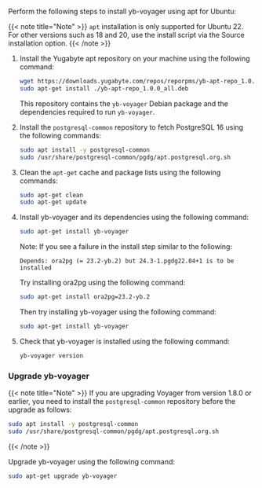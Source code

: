 <!--
+++
private=true
+++
-->

Perform the following steps to install yb-voyager using apt for Ubuntu:

{{< note title="Note" >}}
`apt` installation is only supported for Ubuntu 22. For other versions such as 18 and 20, use the install script via the Source installation option.
{{< /note >}}

1. Install the Yugabyte apt repository on your machine using the following command:

    ```sh
    wget https://downloads.yugabyte.com/repos/reporpms/yb-apt-repo_1.0.0_all.deb
    sudo apt-get install ./yb-apt-repo_1.0.0_all.deb
    ```

    This repository contains the `yb-voyager` Debian package and the dependencies required to run `yb-voyager`.

1. Install the `postgresql-common` repository to fetch PostgreSQL 16 using the following commands:

    ```sh
    sudo apt install -y postgresql-common
    sudo /usr/share/postgresql-common/pgdg/apt.postgresql.org.sh
    ```

1. Clean the `apt-get` cache and package lists using the following commands:

    ```sh
    sudo apt-get clean
    sudo apt-get update
    ```

1. Install yb-voyager and its dependencies using the following command:

    ```sh
    sudo apt-get install yb-voyager
    ```

    Note: If you see a failure in the install step similar to the following:

    ```output
    Depends: ora2pg (= 23.2-yb.2) but 24.3-1.pgdg22.04+1 is to be installed
    ```

    Try installing ora2pg using the following command:

    ```sh
    sudo apt-get install ora2pg=23.2-yb.2
    ```

    Then try installing yb-voyager using the following command:

    ```sh
    sudo apt-get install yb-voyager
    ```

1. Check that yb-voyager is installed using the following command:

    ```sh
    yb-voyager version
    ```

### Upgrade yb-voyager

{{< note title="Note" >}}
If you are upgrading Voyager from version 1.8.0 or earlier, you need to install the `postgresql-common` repository before the upgrade as follows:

```sh
sudo apt install -y postgresql-common
sudo /usr/share/postgresql-common/pgdg/apt.postgresql.org.sh
```

{{< /note >}}

Upgrade yb-voyager using the following command:

```sh
sudo apt-get upgrade yb-voyager
```
